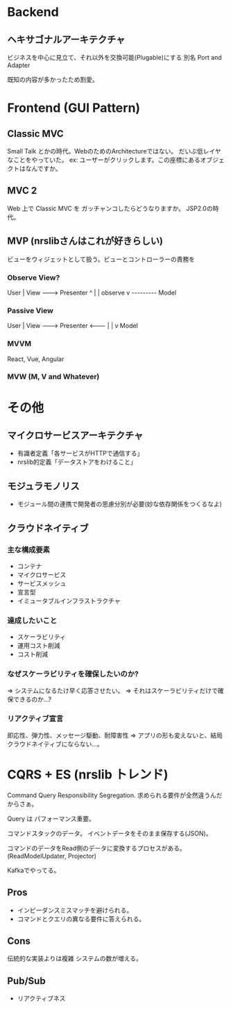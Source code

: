 # Backend
## ヘキサゴナルアーキテクチャ
ビジネスを中心に見立て、それ以外を交換可能(Plugable)にする
別名 Port and Adapter

既知の内容が多かったため割愛。

# Frontend (GUI Pattern)
## Classic MVC
Small Talk とかの時代。WebのためのArchitectureではない。
だいぶ低レイヤなことをやっていた。
ex: ユーザーがクリックします。この座標にあるオブジェクトはなんですか。

## MVC 2
Web 上で Classic MVC を ガッチャンコしたらどうなりますか。
JSP2.0の時代。


## MVP (nrslibさんはこれが好きらしい)
ビューをウィジェットとして扱う。ビューとコントローラーの責務を

### Observe View?
User
  |
View ---> Presenter
  ^            |
  | observe    v
  --------- Model 


### Passive View

User
  |
View ---> Presenter
     <---      |
               |
               v
             Model 


### MVVM
React, Vue, Angular


### MVW (M, V and Whatever)



# その他
## マイクロサービスアーキテクチャ
- 有識者定義「各サービスがHTTPで通信する」
- nrslib的定義「データストアをわけること」

## モジュラモノリス
- モジュール間の連携で開発者の思慮分別が必要(妙な依存関係をつくるなよ)

## クラウドネイティブ
### 主な構成要素
- コンテナ
- マイクロサービス
- サービスメッシュ
- 宣言型
- イミュータブルインフラストラクチャ

### 達成したいこと
- スケーラビリティ
- 運用コスト削減
- コスト削減

### なぜスケーラビリティを確保したいのか? 
=> システムになるたけ早く応答させたい。
=> それはスケーラビリティだけで確保できるのか...? 

### リアクティブ宣言
即応性、弾力性、メッセージ駆動、耐障害性
=> アプリの形も変えないと、結局クラウドネイティブにならない...。



# CQRS + ES (nrslib トレンド)
Command Query Responsibility Segregation. 
求められる要件が全然違うんだからさぁ。

Query は パフォーマンス重要。


コマンドスタックのデータ。
イベントデータをそのまま保存する(JSON)。

コマンドのデータをRead側のデータに変換するプロセスがある。(ReadModelUpdater, Projector)

Kafkaでやってる。

## Pros
- インピーダンスミスマッチを避けられる。
- コマンドとクエリの異なる要件に答えられる。

## Cons
伝統的な実装よりは複雑
システムの数が増える。

## Pub/Sub
- リアクティブネス

